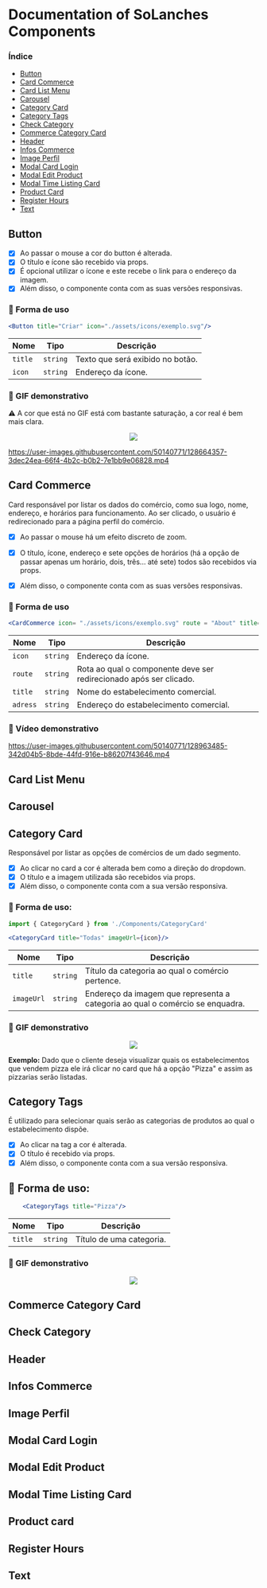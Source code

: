 # Documentation of SoLanches Components

### Índice

- [Button](#Button)
- [Card Commerce](#Card-Commerce)
- [Card List Menu](#Card-List-Menu)
- [Carousel](#Carousel)
- [Category Card](#Category-Card)
- [Category Tags](#Category-Tags)
- [Check Category](#Check-Category)
- [Commerce Category Card](#Commerce-Category-Card)
- [Header](#Header)
- [Infos Commerce](#Infos-Commerce)
- [Image Perfil](#Image-Perfil)
- [Modal Card Login](#Modal-Card-Login)
- [Modal Edit Product](#Modal-Edit-Product)
- [Modal Time Listing Card](#Modal-Time-Listing-Card)
- [Product Card](#Product-Card)
- [Register Hours](#Register-Hours)
- [Text](#Text)

## Button

- [X] Ao passar o mouse a cor do button é alterada.
- [x] O título e ícone são recebido via props.
- [x] É opcional utilizar o ícone e este recebe o link para o endereço da imagem.
- [X] Além disso, o componente conta com as suas versões responsivas.

### :page_facing_up: Forma de uso 
``` jsx
<Button title="Criar" icon="./assets/icons/exemplo.svg"/>
```

| Nome        | Tipo    | Descrição|
| ----------- | ----------|------------------------------- |
| `title`     | `string`  | Texto que será exibido no botão.|
| `icon`  | `string`  | Endereço da ícone.|

### :movie_camera: GIF demonstrativo
:warning: A cor que está no GIF está com bastante saturação, a cor real é bem mais clara.

<p align=center >
<img src="https://user-images.githubusercontent.com/50140771/128616352-38370970-5ff6-45a4-ba93-9828851b4d5a.gif"/>

https://user-images.githubusercontent.com/50140771/128664357-3dec24ea-66f4-4b2c-b0b2-7e1bb9e06828.mp4

## Card Commerce

Card responsável por listar os dados do comércio, como sua logo, nome, endereço, e horários para funcionamento.
Ao ser clicado, o usuário é redirecionado para a página perfil do comércio.
- [X] Ao passar o mouse há um efeito discreto de zoom.
- [x] O título, ícone, endereço e sete opções de horários (há a opção de passar apenas um horário, dois,  três... até sete) todos são recebidos via props.
- [X] Além disso, o componente conta com as suas versões responsivas.


### :page_facing_up:  Forma de uso 

``` jsx
<CardCommerce icon= "./assets/icons/exemplo.svg" route = "About" title="Hamburgueria Lá em Robson" adress= "Rua Celso Cirne, 449 - Solânea "/ >
```
| Nome        | Tipo    | Descrição|
| ----------- | ----------|------------------------------- |
| `icon`     | `string`  | Endereço da ícone.|
| `route`  | `string`  | Rota ao qual o componente deve ser redirecionado após ser clicado.|
| `title`     | `string`  | Nome do estabelecimento comercial.|
| `adress`  | `string`  | Endereço do estabelecimento comercial.|


### :movie_camera: Vídeo demonstrativo

https://user-images.githubusercontent.com/50140771/128963485-342d04b5-8bde-44fd-916e-b86207f43646.mp4
  
## Card List Menu

## Carousel

## Category Card

Responsável por listar as opções de comércios de um dado segmento.

- [X] Ao clicar no card a cor é alterada bem como a direção do dropdown.
- [X] O título e a imagem utilizada são recebidos via props.
- [X] Além disso, o componente conta com a sua versão responsiva.

### :page_facing_up: Forma de uso:

```jsx
import { CategoryCard } from './Components/CategoryCard'

<CategoryCard title="Todas" imageUrl={icon}/>

```

| Nome        | Tipo    | Descrição|
| ----------- | ----------|------------------------------- |
| `title`     | `string`  | Título da categoria ao qual o comércio pertence.|
| `imageUrl`  | `string`  | Endereço da imagem que representa a categoria ao qual o comércio se enquadra.|


### :movie_camera: GIF demonstrativo

<p align=center >
<img src="https://user-images.githubusercontent.com/50140771/128279159-be15f44e-fbd5-4201-8201-0dea0a34b684.gif"/>
 </p> 

**Exemplo:** Dado que o cliente deseja visualizar quais os estabelecimentos que vendem pizza
ele irá clicar no card que há a opção "Pizza" e assim as pizzarias serão listadas.

## Category Tags

É utilizado para selecionar quais serão as categorias de produtos ao qual o estabelecimento dispõe.

- [X] Ao clicar na tag a cor é alterada.
- [x] O título é recebido via props.
- [X] Além disso, o componente conta com a sua versão responsiva.

## :page_facing_up: Forma de uso: 

``` jsx
    <CategoryTags title="Pizza"/>
```
| Nome        | Tipo    | Descrição|
| ----------- | ----------|------------------------------- |
| `title`     | `string`  | Título de uma categoria. |

### :movie_camera: GIF demonstrativo

<p align=center >
<img src="https://user-images.githubusercontent.com/50140771/128273336-e2033fd1-bd77-4c1a-a2c9-111a1efb95a0.gif"/>
    
## Commerce Category Card
  
## Check Category
  
## Header
 
## Infos Commerce
  
## Image Perfil

## Modal Card Login

## Modal Edit Product 

## Modal Time Listing Card
  
## Product card
 
## Register Hours
 
## Text

